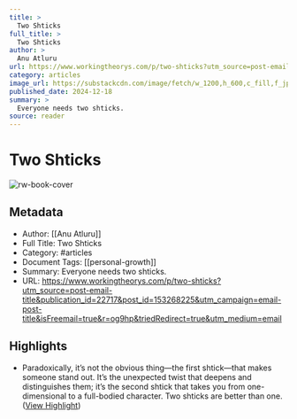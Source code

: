 ```yaml
---
title: >
  Two Shticks
full_title: >
  Two Shticks
author: >
  Anu Atluru
url: https://www.workingtheorys.com/p/two-shticks?utm_source=post-email-title&publication_id=22717&post_id=153268225&utm_campaign=email-post-title&isFreemail=true&r=og9hp&triedRedirect=true&utm_medium=email
category: articles
image_url: https://substackcdn.com/image/fetch/w_1200,h_600,c_fill,f_jpg,q_auto:good,fl_progressive:steep,g_auto/https%3A%2F%2Fsubstack-post-media.s3.amazonaws.com%2Fpublic%2Fimages%2F7edbe557-a627-4b09-9d41-328e335be0de_900x711.jpeg
published_date: 2024-12-18
summary: >
  Everyone needs two shticks.
source: reader
---
```

# Two Shticks

![rw-book-cover](https://substackcdn.com/image/fetch/w_1200,h_600,c_fill,f_jpg,q_auto:good,fl_progressive:steep,g_auto/https%3A%2F%2Fsubstack-post-media.s3.amazonaws.com%2Fpublic%2Fimages%2F7edbe557-a627-4b09-9d41-328e335be0de_900x711.jpeg)

## Metadata
- Author: [[Anu Atluru]]
- Full Title: Two Shticks
- Category: #articles
- Document Tags: [[personal-growth]] 
- Summary: Everyone needs two shticks.
- URL: https://www.workingtheorys.com/p/two-shticks?utm_source=post-email-title&publication_id=22717&post_id=153268225&utm_campaign=email-post-title&isFreemail=true&r=og9hp&triedRedirect=true&utm_medium=email

## Highlights
- Paradoxically, it’s not the obvious thing—the first shtick—that makes someone stand out. It’s the unexpected twist that deepens and distinguishes them; it’s the second shtick that takes you from one-dimensional to a full-bodied character. Two shticks are better than one. ([View Highlight](https://read.readwise.io/read/01jfgdzfp8m5q597qcvgab1kb4))


